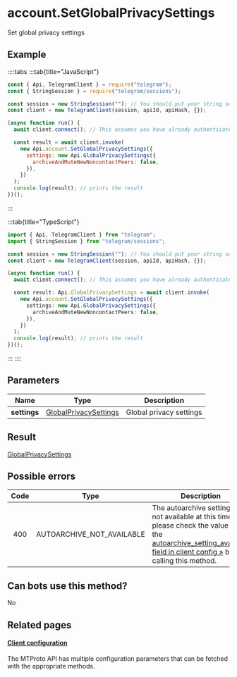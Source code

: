 # account.SetGlobalPrivacySettings

Set global privacy settings

## Example

::::tabs
:::tab{title="JavaScript"}

```js
const { Api, TelegramClient } = require("telegram");
const { StringSession } = require("telegram/sessions");

const session = new StringSession(""); // You should put your string session here
const client = new TelegramClient(session, apiId, apiHash, {});

(async function run() {
  await client.connect(); // This assumes you have already authenticated with .start()

  const result = await client.invoke(
    new Api.account.SetGlobalPrivacySettings({
      settings: new Api.GlobalPrivacySettings({
        archiveAndMuteNewNoncontactPeers: false,
      }),
    })
  );
  console.log(result); // prints the result
})();
```

:::

:::tab{title="TypeScript"}

```ts
import { Api, TelegramClient } from "telegram";
import { StringSession } from "telegram/sessions";

const session = new StringSession(""); // You should put your string session here
const client = new TelegramClient(session, apiId, apiHash, {});

(async function run() {
  await client.connect(); // This assumes you have already authenticated with .start()

  const result: Api.GlobalPrivacySettings = await client.invoke(
    new Api.account.SetGlobalPrivacySettings({
      settings: new Api.GlobalPrivacySettings({
        archiveAndMuteNewNoncontactPeers: false,
      }),
    })
  );
  console.log(result); // prints the result
})();
```

:::
::::

## Parameters

|     Name     | Type                                                                          | Description             |
| :----------: | ----------------------------------------------------------------------------- | ----------------------- |
| **settings** | [GlobalPrivacySettings](https://core.telegram.org/type/GlobalPrivacySettings) | Global privacy settings |

## Result

[GlobalPrivacySettings](https://core.telegram.org/type/GlobalPrivacySettings)

## Possible errors

| Code | Type                      | Description                                                                                                                                                                                                                          |
| :--: | ------------------------- | ------------------------------------------------------------------------------------------------------------------------------------------------------------------------------------------------------------------------------------ |
| 400  | AUTOARCHIVE_NOT_AVAILABLE | The autoarchive setting is not available at this time: please check the value of the [autoarchive_setting_available field in client config »](https://core.telegram.org/api/config#client-configuration) before calling this method. |

## Can bots use this method?

No

## Related pages

#### [Client configuration](https://core.telegram.org/api/config)

The MTProto API has multiple configuration parameters that can be fetched with the appropriate methods.

